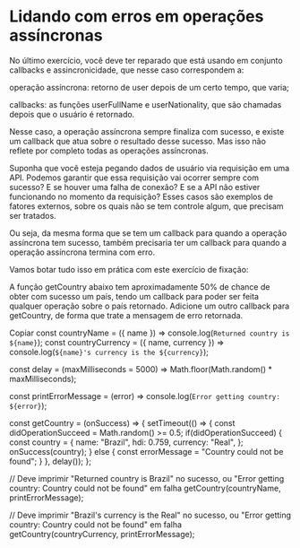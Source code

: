 # Lidando com erros em operações assíncronas
No último exercício, você deve ter reparado que está usando em conjunto callbacks e assincronicidade, que nesse caso correspondem a:

operação assíncrona: retorno de user depois de um certo tempo, que varia;

callbacks: as funções userFullName e userNationality, que são chamadas depois que o usuário é retornado.

Nesse caso, a operação assíncrona sempre finaliza com sucesso, e existe um callback que atua sobre o resultado desse sucesso. Mas isso não reflete por completo todas as operações assíncronas.

Suponha que você esteja pegando dados de usuário via requisição em uma API. Podemos garantir que essa requisição vai ocorrer sempre com sucesso? E se houver uma falha de conexão? E se a API não estiver funcionando no momento da requisição? Esses casos são exemplos de fatores externos, sobre os quais não se tem controle algum, que precisam ser tratados.

Ou seja, da mesma forma que se tem um callback para quando a operação assíncrona tem sucesso, também precisaria ter um callback para quando a operação assíncrona termina com erro.

Vamos botar tudo isso em prática com este exercício de fixação:

A função getCountry abaixo tem aproximadamente 50% de chance de obter com sucesso um país, tendo um callback para poder ser feita qualquer operação sobre o país retornado. Adicione um outro callback para getCountry, de forma que trate a mensagem de erro retornada.

Copiar
const countryName = ({ name }) => console.log(`Returned country is ${name}`);
const countryCurrency = ({ name, currency }) => console.log(`${name}'s currency is the ${currency}`);

const delay = (maxMilliseconds = 5000) => Math.floor(Math.random() * maxMilliseconds);

const printErrorMessage = (error) => console.log(`Error getting country: ${error}`);

const getCountry = (onSuccess) => {
  setTimeout(() => {
    const didOperationSucceed = Math.random() >= 0.5;
    if(didOperationSucceed) {
      const country = {
        name: "Brazil",
        hdi: 0.759,
        currency: "Real",
      };
      onSuccess(country);
    }
    else {
      const errorMessage = "Country could not be found";
    }
  }, delay());
};

// Deve imprimir "Returned country is Brazil" no sucesso, ou "Error getting country: Country could not be found" em falha
getCountry(countryName, printErrorMessage);

// Deve imprimir "Brazil's currency is the Real" no sucesso, ou "Error getting country: Country could not be found" em falha
getCountry(countryCurrency, printErrorMessage);